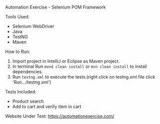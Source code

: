 Automation Exercise - Selenium POM Framework

Tools Used:
- Selenium WebDriver
- Java
- TestNG
- Maven

How to Run:
1. Import project in IntelliJ or Eclipse as Maven project.
2. In terminal  Run `mvnd clean install` or `mvn clean install` to install dependencies.
3. Run `testng.xml` to execute the tests.(right click on testng.xml file click 'Run.../testng.xml')

Tests Included:
- Product search
- Add to cart and verify item in cart

Website Under Test: https://automationexercise.com/
